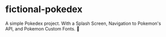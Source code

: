 # fictional-pokedex
A simple Pokedex project. With a Splash Screen, Navigation to Pokemon's API, and Pokemon Custom Fonts.
🐺

